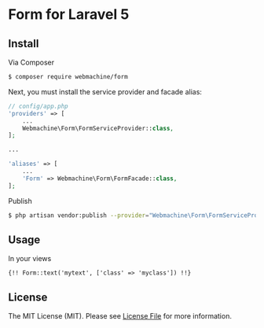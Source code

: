 # Form for Laravel 5

## Install

Via Composer

``` bash
$ composer require webmachine/form
```

Next, you must install the service provider and facade alias:

```php
// config/app.php
'providers' => [
    ...
    Webmachine\Form\FormServiceProvider::class,
];

...

'aliases' => [
    ...
    'Form' => Webmachine\Form\FormFacade::class,
];
```

Publish

``` bash
$ php artisan vendor:publish --provider="Webmachine\Form\FormServiceProvider"
```

## Usage

In your views
``` blade
{!! Form::text('mytext', ['class' => 'myclass']) !!}
```

## License

The MIT License (MIT). Please see [License File](LICENSE.md) for more information.
